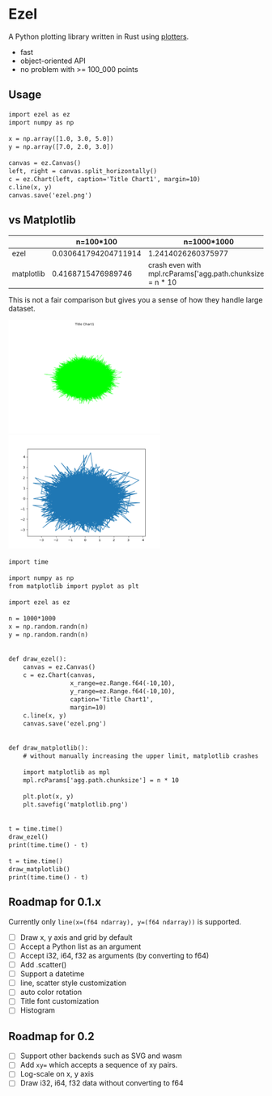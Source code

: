 # Ezel

A Python plotting library written in Rust using [plotters](https://github.com/38/plotters).

- fast
- object-oriented API
- no problem with >= 100_000 points

## Usage
```
import ezel as ez
import numpy as np

x = np.array([1.0, 3.0, 5.0])
y = np.array([7.0, 2.0, 3.0])

canvas = ez.Canvas()
left, right = canvas.split_horizontally()
c = ez.Chart(left, caption='Title Chart1', margin=10)
c.line(x, y)
canvas.save('ezel.png')
```

## vs Matplotlib

|            | n=100*100            | n=1000*1000                                                 |
|------------|----------------------|-------------------------------------------------------------|
| ezel       | 0.030641794204711914 | 1.2414026260375977                                          |
| matplotlib | 0.4168715476989746   | crash even with mpl.rcParams['agg.path.chunksize'] = n * 10 |

This is not a fair comparison but gives you a sense of how they handle large dataset.

<img src="https://github.com/elbaro/ezel/raw/main/screenshots/ezel.png" class="galleryItem" width=300px />
<img src="https://github.com/elbaro/ezel/raw/main/screenshots/matplotlib.png" class="galleryItem" width=300px />


```
import time

import numpy as np
from matplotlib import pyplot as plt

import ezel as ez

n = 1000*1000
x = np.random.randn(n)
y = np.random.randn(n)


def draw_ezel():
    canvas = ez.Canvas()
    c = ez.Chart(canvas,
                 x_range=ez.Range.f64(-10,10),
                 y_range=ez.Range.f64(-10,10),
                 caption='Title Chart1',
                 margin=10)
    c.line(x, y)
    canvas.save('ezel.png')


def draw_matplotlib():
    # without manually increasing the upper limit, matplotlib crashes

    import matplotlib as mpl
    mpl.rcParams['agg.path.chunksize'] = n * 10

    plt.plot(x, y)
    plt.savefig('matplotlib.png')


t = time.time()
draw_ezel()
print(time.time() - t)

t = time.time()
draw_matplotlib()
print(time.time() - t)
```

## Roadmap for 0.1.x
Currently only `line(x=(f64 ndarray), y=(f64 ndarray))` is supported.

- [ ] Draw x, y axis and grid by default
- [ ] Accept a Python list as an argument
- [ ] Accept i32, i64, f32 as arguments (by converting to f64)
- [ ] Add .scatter()
- [ ] Support a datetime
- [ ] line, scatter style customization
- [ ] auto color rotation
- [ ] Title font customization
- [ ] Histogram

## Roadmap for 0.2
- [ ] Support other backends such as SVG and wasm
- [ ] Add `xy=` which accepts a sequence of xy pairs.
- [ ] Log-scale on x, y axis
- [ ] Draw i32, i64, f32 data without converting to f64
